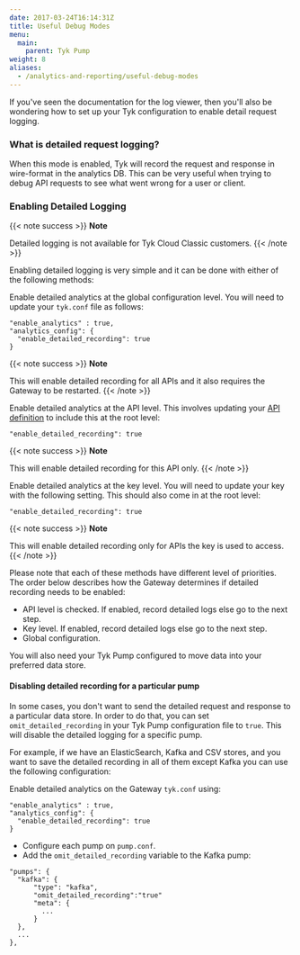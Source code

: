 ```yaml
---
date: 2017-03-24T16:14:31Z
title: Useful Debug Modes
menu:
  main:
    parent: Tyk Pump
weight: 8
aliases:
  - /analytics-and-reporting/useful-debug-modes
---
```


If you've seen the documentation for the log viewer, then you'll also be wondering how to set up your Tyk configuration to enable detail request logging.

### What is detailed request logging?

When this mode is enabled, Tyk will record the request and response in wire-format in the analytics DB. This can be very useful when trying to debug API requests to see what went wrong for a user or client.

### Enabling Detailed Logging

{{< note success >}}
**Note**  

Detailed logging is not available for Tyk Cloud Classic customers.
{{< /note >}}


Enabling detailed logging is very simple and it can be done with either of the following methods:

Enable detailed analytics at the global configuration level. You will need to update your `tyk.conf` file as follows:

```{.copyWrapper}
"enable_analytics" : true,
"analytics_config": {
  "enable_detailed_recording": true
}
```
{{< note success >}}
**Note**  

This will enable detailed recording for all APIs and it also requires the Gateway to be restarted.
{{< /note >}}


Enable detailed analytics at the API level. This involves updating your [API definition](/tyk-gateway-api/api-definition-objects) to include this at the root level:

```{.copyWrapper}
"enable_detailed_recording": true
```
{{< note success >}}
**Note**  

This will enable detailed recording for this API only.
{{< /note >}}


Enable detailed analytics at the key level. You will need to update your key with the following setting. This should also come in at the root level:


```{.copyWrapper}
"enable_detailed_recording": true
```
{{< note success >}}
**Note**  

This will enable detailed recording only for APIs the key is used to access.
{{< /note >}}


Please note that each of these methods have different level of priorities. The
order below describes how the Gateway determines if detailed recording needs to
be enabled:

- API level is checked. If enabled, record detailed logs else go to the next
  step.
- Key level. If enabled, record detailed logs else go to the next
  step.
- Global configuration.

You will also need your Tyk Pump configured to move data into your preferred data store.

#### Disabling detailed recording for a particular pump

In some cases, you don't want to send the detailed request and response to a particular data store. 
In order to do that, you can set `omit_detailed_recording` in your Tyk Pump configuration file to `true`. This will disable the detailed logging for a specific pump.

For example, if we have an ElasticSearch, Kafka and CSV stores, and you want to save the detailed recording in all of them except Kafka you can use the following configuration:

Enable detailed analytics on the Gateway `tyk.conf` using:
```{.copyWrapper}
"enable_analytics" : true,
"analytics_config": {
  "enable_detailed_recording": true
}
```
- Configure each pump on `pump.conf`.
- Add the `omit_detailed_recording` variable to the Kafka pump:
```{.copyWrapper}
"pumps": {
  "kafka": {
      "type": "kafka",
      "omit_detailed_recording":"true"
      "meta": {
        ...
      }
  },
  ... 
},
```
